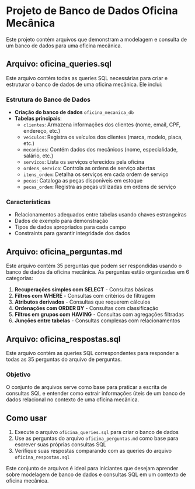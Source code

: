 # Projeto de Banco de Dados Oficina Mecânica

Este projeto contém arquivos que demonstram a modelagem e consulta de um banco de dados para uma oficina mecânica.

## Arquivo: oficina_queries.sql

Este arquivo contém todas as queries SQL necessárias para criar e estruturar o banco de dados de uma oficina mecânica. Ele inclui:

### Estrutura do Banco de Dados
- **Criação do banco de dados** `oficina_mecanica_db`
- **Tabelas principais**:
  - `clientes`: Armazena informações dos clientes (nome, email, CPF, endereço, etc.)
  - `veiculos`: Registra os veículos dos clientes (marca, modelo, placa, etc.)
  - `mecanicos`: Contém dados dos mecânicos (nome, especialidade, salário, etc.)
  - `servicos`: Lista os serviços oferecidos pela oficina
  - `ordens_servico`: Controla as ordens de serviço abertas
  - `itens_ordem`: Detalha os serviços em cada ordem de serviço
  - `pecas`: Cataloga as peças disponíveis em estoque
  - `pecas_ordem`: Registra as peças utilizadas em ordens de serviço

### Características
- Relacionamentos adequados entre tabelas usando chaves estrangeiras
- Dados de exemplo para demonstração
- Tipos de dados apropriados para cada campo
- Constraints para garantir integridade dos dados

## Arquivo: oficina_perguntas.md

Este arquivo contém 35 perguntas que podem ser respondidas usando o banco de dados da oficina mecânica. As perguntas estão organizadas em 6 categorias:

1. **Recuperações simples com SELECT** - Consultas básicas
2. **Filtros com WHERE** - Consultas com critérios de filtragem
3. **Atributos derivados** - Consultas que requerem cálculos
4. **Ordenações com ORDER BY** - Consultas com classificação
5. **Filtros em grupos com HAVING** - Consultas com agregações filtradas
6. **Junções entre tabelas** - Consultas complexas com relacionamentos

## Arquivo: oficina_respostas.sql

Este arquivo contém as queries SQL correspondentes para responder a todas as 35 perguntas do arquivo de perguntas.

### Objetivo
O conjunto de arquivos serve como base para praticar a escrita de consultas SQL e entender como extrair informações úteis de um banco de dados relacional no contexto de uma oficina mecânica.

## Como usar

1. Execute o arquivo `oficina_queries.sql` para criar o banco de dados
2. Use as perguntas do arquivo `oficina_perguntas.md` como base para escrever suas próprias consultas SQL
3. Verifique suas respostas comparando com as queries do arquivo `oficina_respostas.sql`

Este conjunto de arquivos é ideal para iniciantes que desejam aprender sobre modelagem de banco de dados e consultas SQL em um contexto de oficina mecânica.